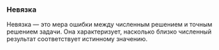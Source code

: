 ### Невязка

Невязка — это мера ошибки между численным решением и точным решением задачи. Она характеризует, насколько близко численный результат соответствует истинному значению.